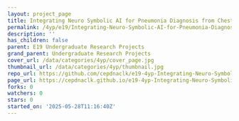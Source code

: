 ```yaml
---
layout: project_page
title: Integrating Neuro Symbolic AI for Pneumonia Diagnosis from Chest X trays
permalink: /4yp/e19/Integrating-Neuro-Symbolic-AI-for-Pneumonia-Diagnosis-from-Chest-X-trays/
description: ''
has_children: false
parent: E19 Undergraduate Research Projects
grand_parent: Undergraduate Research Projects
cover_url: /data/categories/4yp/cover_page.jpg
thumbnail_url: /data/categories/4yp/thumbnail.jpg
repo_url: https://github.com/cepdnaclk/e19-4yp-Integrating-Neuro-Symbolic-AI-for-Pneumonia-Diagnosis-from-Chest-X-trays
page_url: https://cepdnaclk.github.io/e19-4yp-Integrating-Neuro-Symbolic-AI-for-Pneumonia-Diagnosis-from-Chest-X-trays
forks: 0
watchers: 0
stars: 0
started_on: '2025-05-28T11:16:40Z'
---
```


